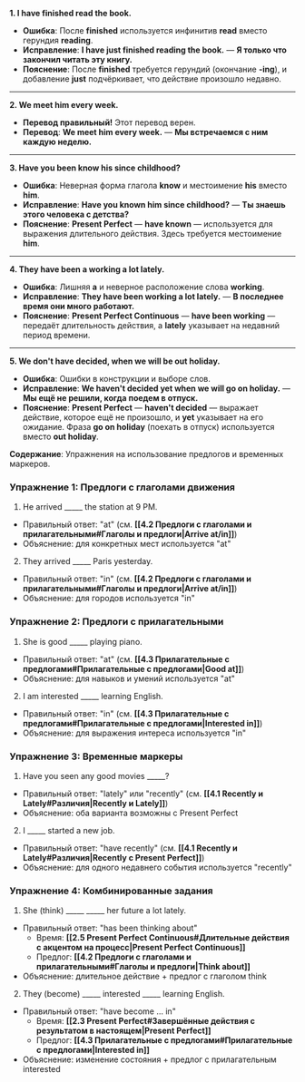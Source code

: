 **1. I have finished read the book.**

- **Ошибка**: После **finished** используется инфинитив **read** вместо герундия **reading**.
- **Исправление**: **I have just finished reading the book.** — **Я только что закончил читать эту книгу.**
- **Пояснение**: После **finished** требуется герундий (окончание **-ing**), и добавление **just** подчёркивает, что действие произошло недавно.

---

**2. We meet him every week.**

- **Перевод правильный!** Этот перевод верен.
- **Перевод**: **We meet him every week.** — **Мы встречаемся с ним каждую неделю.**

---

**3. Have you been know his since childhood?**

- **Ошибка**: Неверная форма глагола **know** и местоимение **his** вместо **him**.
- **Исправление**: **Have you known him since childhood?** — **Ты знаешь этого человека с детства?**
- **Пояснение**: **Present Perfect** — **have known** — используется для выражения длительного действия. Здесь требуется местоимение **him**.

---

**4. They have been a working a lot lately.**

- **Ошибка**: Лишняя **a** и неверное расположение слова **working**.
- **Исправление**: **They have been working a lot lately.** — **В последнее время они много работают.**
- **Пояснение**: **Present Perfect Continuous** — **have been working** — передаёт длительность действия, а **lately** указывает на недавний период времени.

---

**5. We don't have decided, when we will be out holiday.**

- **Ошибка**: Ошибки в конструкции и выборе слов.
- **Исправление**: **We haven't decided yet when we will go on holiday.** — **Мы ещё не решили, когда поедем в отпуск.**
- **Пояснение**: **Present Perfect** — **haven't decided** — выражает действие, которое ещё не произошло, и **yet** указывает на его ожидание. Фраза **go on holiday** (поехать в отпуск) используется вместо **out holiday**.

**Содержание**: Упражнения на использование предлогов и временных маркеров.

### Упражнение 1: Предлоги с глаголами движения

1. He arrived _____ the station at 9 PM.
  - Правильный ответ: "at" (см. **[[4.2 Предлоги с глаголами и прилагательными#Глаголы и предлоги|Arrive at/in]]**)
  - Объяснение: для конкретных мест используется "at"

2. They arrived _____ Paris yesterday.
  - Правильный ответ: "in" (см. **[[4.2 Предлоги с глаголами и прилагательными#Глаголы и предлоги|Arrive at/in]]**)
  - Объяснение: для городов используется "in"

### Упражнение 2: Предлоги с прилагательными

1. She is good _____ playing piano.
  - Правильный ответ: "at" (см. **[[4.3 Прилагательные с предлогами#Прилагательные с предлогами|Good at]]**)
  - Объяснение: для навыков и умений используется "at"

2. I am interested _____ learning English.
  - Правильный ответ: "in" (см. **[[4.3 Прилагательные с предлогами#Прилагательные с предлогами|Interested in]]**)
  - Объяснение: для выражения интереса используется "in"

### Упражнение 3: Временные маркеры

1. Have you seen any good movies _____?
  - Правильный ответ: "lately" или "recently" (см. **[[4.1 Recently и Lately#Различия|Recently и Lately]]**)
  - Объяснение: оба варианта возможны с Present Perfect

2. I _____ started a new job.
  - Правильный ответ: "have recently" (см. **[[4.1 Recently и Lately#Различия|Recently с Present Perfect]]**)
  - Объяснение: для одного недавнего события используется "recently"

### Упражнение 4: Комбинированные задания

1. She (think) _____ _____ her future a lot lately.
  - Правильный ответ: "has been thinking about"
    - Время: **[[2.5 Present Perfect Continuous#Длительные действия с акцентом на процесс|Present Perfect Continuous]]**
    - Предлог: **[[4.2 Предлоги с глаголами и прилагательными#Глаголы и предлоги|Think about]]**
  - Объяснение: длительное действие + предлог с глаголом think

2. They (become) _____ interested _____ learning English.
  - Правильный ответ: "have become ... in"
    - Время: **[[2.3 Present Perfect#Завершённые действия с результатом в настоящем|Present Perfect]]**
    - Предлог: **[[4.3 Прилагательные с предлогами#Прилагательные с предлогами|Interested in]]**
  - Объяснение: изменение состояния + предлог с прилагательным interested